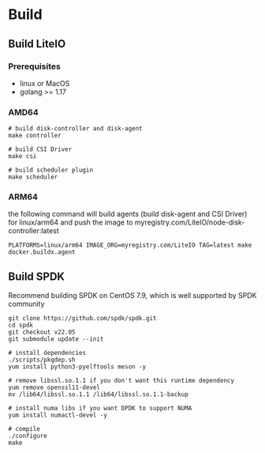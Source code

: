 # Build 


## Build LiteIO

### Prerequisites

- linux or MacOS
- golang >= 1.17


### AMD64

```
# build disk-controller and disk-agent
make controller

# build CSI Driver
make csi

# build scheduler plugin
make scheduler
```

### ARM64

the following command will build agents (build disk-agent and CSI Driver) for linux/arm64 and push the image to myregistry.com/LiteIO/node-disk-controller:latest

```
PLATFORMS=linux/arm64 IMAGE_ORG=myregistry.com/LiteIO TAG=latest make docker.buildx.agent
```


## Build SPDK

Recommend building SPDK on CentOS 7.9, which is well supported by SPDK community

```
git clone https://github.com/spdk/spdk.git
cd spdk
git checkout v22.05
git submodule update --init

# install dependencies
./scripts/pkgdep.sh
yum install python3-pyelftools meson -y
 
# remove libssl.so.1.1 if you don't want this runtime dependency
yum remove openssl11-devel
mv /lib64/libssl.so.1.1 /lib64/libssl.so.1.1-backup

# install numa libs if you want DPDK to support NUMA
yum install numactl-devel -y

# compile
./configure
make
```
